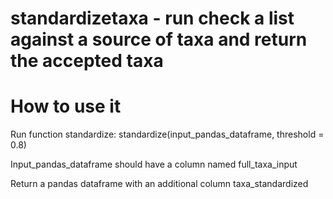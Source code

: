 # standardizetaxa - run check a list against a source of taxa and return the accepted taxa

# How to use it
Run function standardize:  standardize(input_pandas_dataframe, threshold = 0.8)

Input_pandas_dataframe should have a column named full_taxa_input 

Return a pandas dataframe with an additional column taxa_standardized
